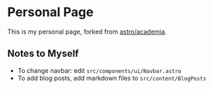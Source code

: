 # Personal Page

This is my personal page, forked from [astro/academia](https://github.com/astro/academia).

## Notes to Myself

- To change navbar: edit `src/components/ui/Navbar.astro`
- To add blog posts, add markdown files to `src/content/BlogPosts`
